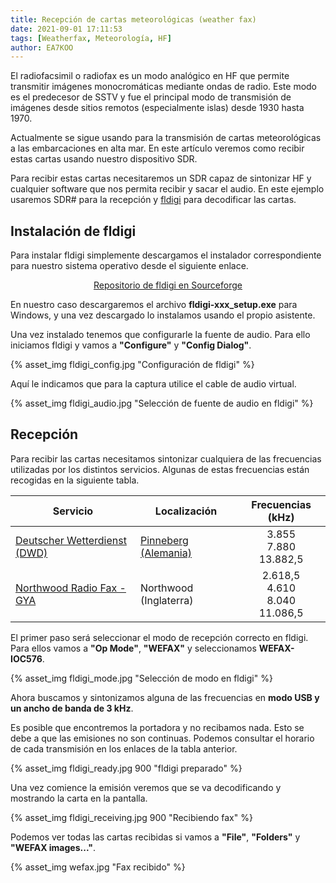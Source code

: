 ```yaml
---
title: Recepción de cartas meteorológicas (weather fax)
date: 2021-09-01 17:11:53
tags: [Weatherfax, Meteorología, HF]
author: EA7KOO
---
```


El radiofacsimil o radiofax es un modo analógico en HF que permite transmitir imágenes monocromáticas mediante ondas de radio. Este modo es el predecesor de SSTV y fue el principal modo de transmisión de imágenes desde sitios remotos (especialmente islas) desde 1930 hasta 1970.

Actualmente se sigue usando para la transmisión de cartas meteorológicas a las embarcaciones en alta mar. En este artículo veremos como recibir estas cartas usando nuestro dispositivo SDR.

<!-- more -->

Para recibir estas cartas necesitaremos un SDR capaz de sintonizar HF y cualquier software que nos permita recibir y sacar el audio. En este ejemplo usaremos SDR# para la recepción y [fldigi](http://www.w1hkj.com/) para decodificar las cartas.


## Instalación de fldigi

Para instalar fldigi simplemente descargamos el instalador correspondiente para nuestro sistema operativo desde el siguiente enlace.

[<center>Repositorio de fldigi en Sourceforge</center>](https://sourceforge.net/projects/fldigi/files/fldigi/)

En nuestro caso descargaremos el archivo **fldigi-xxx_setup.exe** para Windows, y una vez descargado lo instalamos usando el propio asistente.

Una vez instalado tenemos que configurarle la fuente de audio. Para ello iniciamos fldigi y vamos a **"Configure"** y **"Config Dialog"**.

{% asset_img fldigi_config.jpg "Configuración de fldigi" %}

Aquí le indicamos que para la captura utilice el cable de audio virtual.

{% asset_img fldigi_audio.jpg "Selección de fuente de audio en fldigi" %}

## Recepción

Para recibir las cartas necesitamos sintonizar cualquiera de las frecuencias utilizadas por los distintos servicios. Algunas de estas frecuencias están recogidas en la siguiente tabla.

| Servicio | Localización | Frecuencias (kHz) |
|----------|--------------|:-------------:|
| [Deutscher Wetterdienst (DWD)](https://www.dwd.de/EN/specialusers/shipping/broadcast_en/_node.html) | [Pinneberg (Alemania)](https://goo.gl/maps/4jPR7uPe3hxsLd3J9) | 3.855</br>7.880</br>13.882,5 |
| [Northwood Radio Fax - GYA](http://www.users.zetnet.co.uk/tempusfugit/marine/fwoc.htm) | Northwood (Inglaterra) | 2.618,5</br>4.610</br>8.040</br>11.086,5 |

El primer paso será seleccionar el modo de recepción correcto en fldigi. Para ellos vamos a **"Op Mode"**, **"WEFAX"** y seleccionamos **WEFAX-IOC576**.

{% asset_img fldigi_mode.jpg "Selección de modo en fldigi" %}

Ahora buscamos y sintonizamos alguna de las frecuencias en **modo USB y un ancho de banda de 3 kHz**.

Es posible que encontremos la portadora y no recibamos nada. Esto se debe a que las emisiones no son continuas. Podemos consultar el horario de cada transmisión en los enlaces de la tabla anterior.

{% asset_img fldigi_ready.jpg 900 "fldigi preparado" %}

Una vez comience la emisión veremos que se va decodificando y mostrando la carta en la pantalla.

{% asset_img fldigi_receiving.jpg 900 "Recibiendo fax" %}

Podemos ver todas las cartas recibidas si vamos a **"File"**, **"Folders"** y **"WEFAX images..."**.

{% asset_img wefax.jpg "Fax recibido" %}
